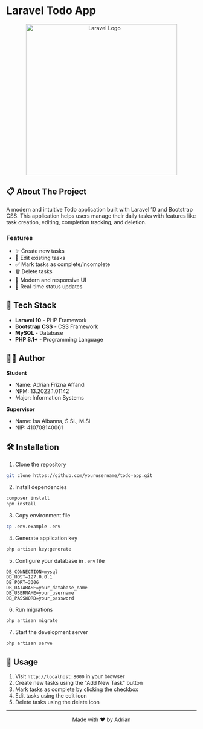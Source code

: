 # Laravel Todo App

<p align="center">
  <img src="https://raw.githubusercontent.com/laravel/art/master/logo-lockup/5%20SVG/2%20CMYK/1%20Full%20Color/laravel-logolockup-cmyk-red.svg" width="400" alt="Laravel Logo">
</p>

## 📋 About The Project

A modern and intuitive Todo application built with Laravel 10 and Bootstrap CSS. This application helps users manage their daily tasks with features like task creation, editing, completion tracking, and deletion.

### Features
- ✨ Create new tasks
- 📝 Edit existing tasks
- ✅ Mark tasks as complete/incomplete
- 🗑️ Delete tasks
- 💫 Modern and responsive UI
- 🎯 Real-time status updates

## 🚀 Tech Stack

- **Laravel 10** - PHP Framework
- **Bootstrap CSS** - CSS Framework
- **MySQL** - Database
- **PHP 8.1+** - Programming Language

## 👨‍💻 Author

**Student**
- Name: Adrian Frizna Affandi
- NPM: 13.2022.1.01142
- Major: Information Systems

**Supervisor**
- Name: Isa Albanna, S.Si., M.Si
- NIP: 410708140061

## 🛠 Installation

1. Clone the repository
```bash
git clone https://github.com/yourusername/todo-app.git
```

2. Install dependencies
```bash
composer install
npm install
```

3. Copy environment file
```bash
cp .env.example .env
```

4. Generate application key
```bash
php artisan key:generate
```

5. Configure your database in `.env` file
```env
DB_CONNECTION=mysql
DB_HOST=127.0.0.1
DB_PORT=3306
DB_DATABASE=your_database_name
DB_USERNAME=your_username
DB_PASSWORD=your_password
```

6. Run migrations
```bash
php artisan migrate
```

7. Start the development server
```bash
php artisan serve
```

## 📱 Usage

1. Visit `http://localhost:8000` in your browser
2. Create new tasks using the "Add New Task" button
3. Mark tasks as complete by clicking the checkbox
4. Edit tasks using the edit icon
5. Delete tasks using the delete icon

---
<p align="center">Made with ❤️ by Adrian</p>
